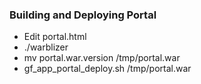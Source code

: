 ### Building and Deploying Portal ###

* Edit portal.html
* ./warblizer
* mv portal.war.version /tmp/portal.war
* gf_app_portal_deploy.sh /tmp/portal.war
